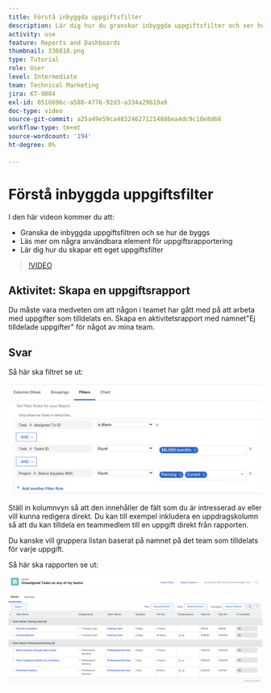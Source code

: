 ```yaml
---
title: Förstå inbyggda uppgiftsfilter
description: Lär dig hur du granskar inbyggda uppgiftsfilter och ser hur de har skapats, och hur du skapar ett eget uppgiftsfilter i Workfront.
activity: use
feature: Reports and Dashboards
thumbnail: 336818.png
type: Tutorial
role: User
level: Intermediate
team: Technical Marketing
jira: KT-9084
exl-id: 0516696c-a588-4776-92d3-a334a29619a9
doc-type: video
source-git-commit: a25a49e59ca483246271214886ea4dc9c10e8d66
workflow-type: tm+mt
source-wordcount: '194'
ht-degree: 0%

---
```


# Förstå inbyggda uppgiftsfilter

I den här videon kommer du att:

* Granska de inbyggda uppgiftsfiltren och se hur de byggs
* Läs mer om några användbara element för uppgiftsrapportering
* Lär dig hur du skapar ett eget uppgiftsfilter

>[!VIDEO](https://video.tv.adobe.com/v/336818/?quality=12&learn=on)

## Aktivitet: Skapa en uppgiftsrapport

Du måste vara medveten om att någon i teamet har gått med på att arbeta med uppgifter som tilldelats en. Skapa en aktivitetsrapport med namnet&quot;Ej tilldelade uppgifter&quot; för något av mina team.

## Svar

Så här ska filtret se ut:

![En bild av skärmen för att skapa ett uppgiftsfilter](assets/opening-built-in-task-filters-1.png)

Ställ in kolumnvyn så att den innehåller de fält som du är intresserad av eller vill kunna redigera direkt. Du kan till exempel inkludera en uppdragskolumn så att du kan tilldela en teammedlem till en uppgift direkt från rapporten.

Du kanske vill gruppera listan baserat på namnet på det team som tilldelats för varje uppgift.

Så här ska rapporten se ut:

![En bild av en uppgiftsrapport](assets/opening-built-in-task-filters-2.png)
